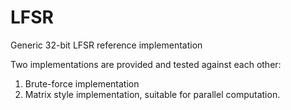 # LFSR
Generic 32-bit LFSR reference implementation

Two implementations are provided and tested against each other:
1. Brute-force implementation
2. Matrix style implementation, suitable for parallel computation.
